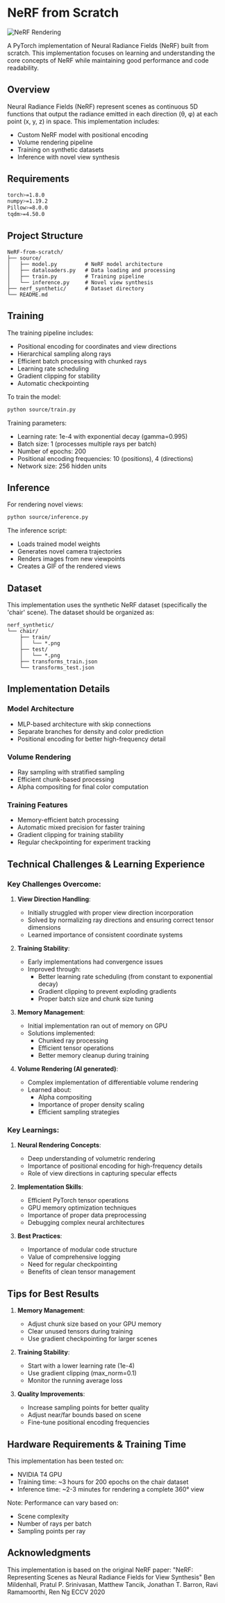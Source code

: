 # NeRF from Scratch

![NeRF Rendering](screenshot/nerf.png)

A PyTorch implementation of Neural Radiance Fields (NeRF) built from scratch. This implementation focuses on learning and understanding the core concepts of NeRF while maintaining good performance and code readability.

## Overview

Neural Radiance Fields (NeRF) represent scenes as continuous 5D functions that output the radiance emitted in each direction (θ, φ) at each point (x, y, z) in space. This implementation includes:

- Custom NeRF model with positional encoding
- Volume rendering pipeline
- Training on synthetic datasets
- Inference with novel view synthesis

## Requirements

```bash
torch>=1.8.0
numpy>=1.19.2
Pillow>=8.0.0
tqdm>=4.50.0
```

## Project Structure

```
NeRF-from-scratch/
├── source/
│   ├── model.py         # NeRF model architecture
│   ├── dataloaders.py   # Data loading and processing
│   ├── train.py         # Training pipeline
│   └── inference.py     # Novel view synthesis
├── nerf_synthetic/      # Dataset directory
└── README.md
```

## Training

The training pipeline includes:
- Positional encoding for coordinates and view directions
- Hierarchical sampling along rays
- Efficient batch processing with chunked rays
- Learning rate scheduling
- Gradient clipping for stability
- Automatic checkpointing

To train the model:

```bash
python source/train.py
```

Training parameters:
- Learning rate: 1e-4 with exponential decay (gamma=0.995)
- Batch size: 1 (processes multiple rays per batch)
- Number of epochs: 200
- Positional encoding frequencies: 10 (positions), 4 (directions)
- Network size: 256 hidden units

## Inference

For rendering novel views:

```bash
python source/inference.py
```

The inference script:
- Loads trained model weights
- Generates novel camera trajectories
- Renders images from new viewpoints
- Creates a GIF of the rendered views

## Dataset

This implementation uses the synthetic NeRF dataset (specifically the 'chair' scene). The dataset should be organized as:

```
nerf_synthetic/
└── chair/
    ├── train/
    │   └── *.png
    ├── test/
    │   └── *.png
    ├── transforms_train.json
    └── transforms_test.json
```

## Implementation Details

### Model Architecture
- MLP-based architecture with skip connections
- Separate branches for density and color prediction
- Positional encoding for better high-frequency detail

### Volume Rendering
- Ray sampling with stratified sampling
- Efficient chunk-based processing
- Alpha compositing for final color computation

### Training Features
- Memory-efficient batch processing
- Automatic mixed precision for faster training
- Gradient clipping for training stability
- Regular checkpointing for experiment tracking


## Technical Challenges & Learning Experience

### Key Challenges Overcome:
1. **View Direction Handling**:
   - Initially struggled with proper view direction incorporation
   - Solved by normalizing ray directions and ensuring correct tensor dimensions
   - Learned importance of consistent coordinate systems

2. **Training Stability**:
   - Early implementations had convergence issues
   - Improved through:
     - Better learning rate scheduling (from constant to exponential decay)
     - Gradient clipping to prevent exploding gradients
     - Proper batch size and chunk size tuning

3. **Memory Management**:
   - Initial implementation ran out of memory on GPU
   - Solutions implemented:
     - Chunked ray processing
     - Efficient tensor operations
     - Better memory cleanup during training

4. **Volume Rendering (AI generated)**:
   - Complex implementation of differentiable volume rendering
   - Learned about:
     - Alpha compositing
     - Importance of proper density scaling
     - Efficient sampling strategies

### Key Learnings:
1. **Neural Rendering Concepts**:
   - Deep understanding of volumetric rendering
   - Importance of positional encoding for high-frequency details
   - Role of view directions in capturing specular effects

2. **Implementation Skills**:
   - Efficient PyTorch tensor operations
   - GPU memory optimization techniques
   - Importance of proper data preprocessing
   - Debugging complex neural architectures

3. **Best Practices**:
   - Importance of modular code structure
   - Value of comprehensive logging
   - Need for regular checkpointing
   - Benefits of clean tensor management

## Tips for Best Results

1. **Memory Management**:
   - Adjust chunk size based on your GPU memory
   - Clear unused tensors during training
   - Use gradient checkpointing for larger scenes

2. **Training Stability**:
   - Start with a lower learning rate (1e-4)
   - Use gradient clipping (max_norm=0.1)
   - Monitor the running average loss

3. **Quality Improvements**:
   - Increase sampling points for better quality
   - Adjust near/far bounds based on scene
   - Fine-tune positional encoding frequencies
  
## Hardware Requirements & Training Time

This implementation has been tested on:
- NVIDIA T4 GPU
- Training time: ~3 hours for 200 epochs on the chair dataset
- Inference time: ~2-3 minutes for rendering a complete 360° view

Note: Performance can vary based on:
- Scene complexity
- Number of rays per batch
- Sampling points per ray

## Acknowledgments

This implementation is based on the original NeRF paper:
"NeRF: Representing Scenes as Neural Radiance Fields for View Synthesis"
Ben Mildenhall, Pratul P. Srinivasan, Matthew Tancik, Jonathan T. Barron, Ravi Ramamoorthi, Ren Ng
ECCV 2020
